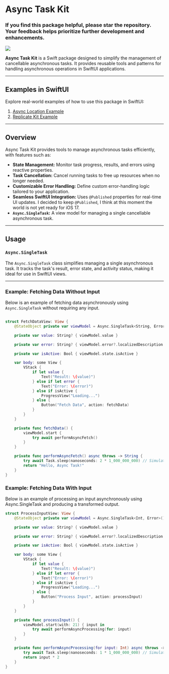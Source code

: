 # Async Task Kit

### If you find this package helpful, please star the repository. Your feedback helps prioritize further development and enhancements.

[![](https://img.shields.io/endpoint?url=https%3A%2F%2Fswiftpackageindex.com%2Fapi%2Fpackages%2Figor11191708%2Fasync-task%2Fbadge%3Ftype%3Dplatforms)](https://swiftpackageindex.com/igor11191708/async-task)

**Async Task Kit** is a Swift package designed to simplify the management of cancellable asynchronous tasks. It provides reusable tools and patterns for handling asynchronous operations in SwiftUI applications.

---

## Examples in SwiftUI

Explore real-world examples of how to use this package in SwiftUI:

1. [Async Location Example](https://github.com/igor11191708/async-location-swift-example)
2. [Replicate Kit Example](https://github.com/igor11191708/replicate-kit-example)

---

## Overview

Async Task Kit provides tools to manage asynchronous tasks efficiently, with features such as:
- **State Management:** Monitor task progress, results, and errors using reactive properties.
- **Task Cancellation:** Cancel running tasks to free up resources when no longer needed.
- **Customizable Error Handling:** Define custom error-handling logic tailored to your application.
- **Seamless SwiftUI Integration:** Uses `@Published` properties for real-time UI updates. I decided to keep `@Published`, I think at this moment the world is not yet ready for iOS 17. 
- **`Async.SingleTask`:** A view model for managing a single cancellable asynchronous task.
---

## Usage

### `Async.SingleTask`

The `Async.SingleTask` class simplifies managing a single asynchronous task. It tracks the task's result, error state, and activity status, making it ideal for use in SwiftUI views.

---

### Example: Fetching Data Without Input

Below is an example of fetching data asynchronously using `Async.SingleTask` without requiring any input.

```swift

struct FetchDataView: View {
    @StateObject private var viewModel = Async.SingleTask<String, Error>()

    private var value: String? { viewModel.value }

    private var error: String? { viewModel.error?.localizedDescription }

    private var isActive: Bool { viewModel.state.isActive }

    var body: some View {
        VStack {
            if let value {
                Text("Result: \(value)")
            } else if let error {
                Text("Error: \(error)")
            } else if isActive {
                ProgressView("Loading...")
            } else {
                Button("Fetch Data", action: fetchData)
            }
        }
    }

    private func fetchData() {
        viewModel.start {
            try await performAsyncFetch()
        }
    }

    private func performAsyncFetch() async throws -> String {
        try await Task.sleep(nanoseconds: 2 * 1_000_000_000) // Simulate a 2-second delay
        return "Hello, Async Task!"
    }
}
```

### Example: Fetching Data With Input
Below is an example of processing an input asynchronously using Async.SingleTask and producing a transformed output.

```swift
struct ProcessInputView: View {
    @StateObject private var viewModel = Async.SingleTask<Int, Error>()

    private var value: String? { viewModel.value }

    private var error: String? { viewModel.error?.localizedDescription }

    private var isActive: Bool { viewModel.state.isActive }

    var body: some View {
        VStack {
            if let value {
                Text("Result: \(value)")
            } else if let error {
                Text("Error: \(error)")
            } else if isActive {
                ProgressView("Loading...")
            } else {
                Button("Process Input", action: processInput)
            }
        }
    }

    private func processInput() {
        viewModel.start(with: 21) { input in
            try await performAsyncProcessing(for: input)
        }
    }

    private func performAsyncProcessing(for input: Int) async throws -> Int {
        try await Task.sleep(nanoseconds: 1 * 1_000_000_000) // Simulate a 1-second delay
        return input * 2
    }
}
```
